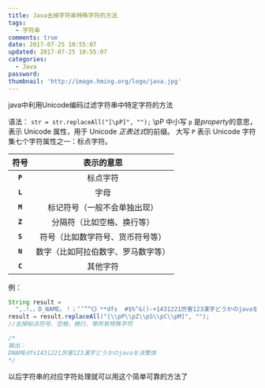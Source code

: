 ```yaml
---
title: Java去掉字符串特殊字符的方法
tags:
  - 字符串
comments: true
date: 2017-07-25 10:55:07
updated: 2017-07-25 10:55:07
categories: 
  - Java
password:
thumbnail: 'http://image.hming.org/logo/java.jpg'
---
```

java中利用Unicode编码过滤字符串中特定字符的方法
<!-- more -->
语法：
`str = str.replaceAll("[\pP]", "");`
\pP 中小写 `p` 是*property*的意思，表示 Unicode 属性，用于 Unicode *正表达式*的前缀。
大写 `P` 表示 Unicode 字符集七个字符属性之一：标点字符。

|符号|表示的意思|
|:--:|:--:|
|**`P`**|标点字符|
|**`L`**|字母|
|**`M`**|标记符号（一般不会单独出现）|
|**`Z`**|分隔符（比如空格、换行等）|
|**`S`**|符号（比如数学符号、货币符号等）|
|**`N`**|数字（比如阿拉伯数字、罗马数字等）|
|**`C`**|其他字符|

例：
```java
String result = 
  ",.!，，D_NAME。！；‘’”“《》**dfs  #$%^&()-+1431221厉害123漢字どうかのjavaを決繁体";
result = result.replaceAll("[\\pP\\pZ\\pS\\pC\\pM]", "");
//去掉标点符号、空格，换行、等所有特殊字符

/*
输出：
DNAMEdfs1431221厉害123漢字どうかのjavaを決繁体
*/
```

以后字符串的对应字符处理就可以用这个简单可靠的方法了

